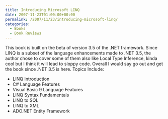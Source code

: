 ```yaml
---
title: Introducing Microsoft LINQ
date: 2007-11-23T01:00:00+00:00
permalink: /2007/11/23/introducing-microsoft-linq/
categories:
  - Books
  - Book Reviews
---
```

This book is built on the beta of version 3.5 of the .NET framework. Since LINQ is a subset of the language enhancements made to .NET 3.5, the author chose to cover some of them also like Local Type Inference, kinda cool but I think it will lead to sloppy code. Overall I would say go out and get the book since .NET 3.5 is here. Topics Include:

* LINQ Introduction
* C# Language Features
* Visual Basic 9 Language Features
* LINQ Syntax Fundamentals
* LINQ to SQL
* LINQ to XML
* ADO.NET Entity Framework
